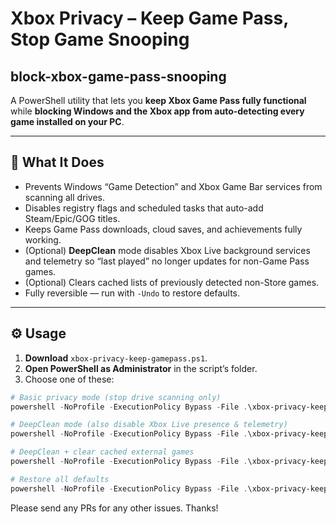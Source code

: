 # Xbox Privacy – Keep Game Pass, Stop Game Snooping

## block-xbox-game-pass-snooping
A PowerShell utility that lets you **keep Xbox Game Pass fully functional** while **blocking Windows and the Xbox app from auto-detecting every game installed on your PC**.

---

## 🎯 What It Does

- Prevents Windows “Game Detection” and Xbox Game Bar services from scanning all drives.
- Disables registry flags and scheduled tasks that auto-add Steam/Epic/GOG titles.
- Keeps Game Pass downloads, cloud saves, and achievements fully working.
- (Optional) **DeepClean** mode disables Xbox Live background services and telemetry so “last played” no longer updates for non-Game Pass games.
- (Optional) Clears cached lists of previously detected non-Store games.
- Fully reversible — run with `-Undo` to restore defaults.

---

## ⚙️ Usage

1. **Download** `xbox-privacy-keep-gamepass.ps1`.
2. **Open PowerShell as Administrator** in the script’s folder.
3. Choose one of these:

```powershell
# Basic privacy mode (stop drive scanning only)
powershell -NoProfile -ExecutionPolicy Bypass -File .\xbox-privacy-keep-gamepass.ps1

# DeepClean mode (also disable Xbox Live presence & telemetry)
powershell -NoProfile -ExecutionPolicy Bypass -File .\xbox-privacy-keep-gamepass.ps1 -DeepClean

# DeepClean + clear cached external games
powershell -NoProfile -ExecutionPolicy Bypass -File .\xbox-privacy-keep-gamepass.ps1 -DeepClean -ClearExternalGameCache

# Restore all defaults
powershell -NoProfile -ExecutionPolicy Bypass -File .\xbox-privacy-keep-gamepass.ps1 -Undo
```

Please send any PRs for any other issues. Thanks!
